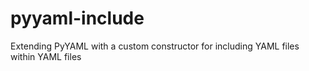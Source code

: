 # pyyaml-include
Extending PyYAML with a custom constructor for including YAML files within YAML files

